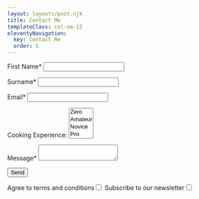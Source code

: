 ```yaml
---
layout: layouts/post.njk
title: Contact Me
templateClass: col-sm-12
eleventyNavigation: 
  key: Contact Me
  order: 5 
---
```



<form name="contact" method="POST" data-netlify="true">
  <p>
    <label>First Name* <input type="text" name="name" required /></label>   
  </p>
  <p>
    <label>Surname* <input type="text" name="name" required /></label>   
  </p>
  <p>
    <label>Email* <input type="email" name="email" required /></label>
  </p>
  <p>
    <label>Cooking Experience: <select name="role[]" multiple>
      <option value="leader">Zero</option>
      <option value="follower">Amateur</option>
      <option value="follower">Novice</option>
      <option value="follower">Pro</option>
    </select></label>
  </p>
  <p>
    <label>Message* <textarea name="message" required ></textarea></label>
  </p>
  <p>
    <button type="submit">Send</button>
  </p>
  Agree to terms and conditions<input type="checkbox"/>  
  Subscribe to our newsletter<input type="checkbox"/> 
</form>

